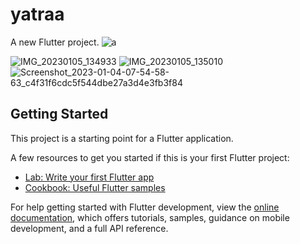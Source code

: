 # yatraa

A new Flutter project.
![a](https://user-images.githubusercontent.com/63339028/210735476-99ff9767-efd4-4f19-bcbf-9b209abb3075.jpg)

![IMG_20230105_134933](https://user-images.githubusercontent.com/63339028/210731895-8bd8debd-2ea2-4292-914e-3c3d7d61ef13.jpg)
![IMG_20230105_135010](https://user-images.githubusercontent.com/63339028/210731900-77254bf1-9055-4ccd-bfc5-5d46ed180e49.jpg)
![Screenshot_2023-01-04-07-54-58-63_c4f31f6cdc5f544dbe27a3d4e3fb3f84](https://user-images.githubusercontent.com/63339028/210731908-c54fd5ce-998a-4000-b958-294ce19f8127.jpg)

## Getting Started

This project is a starting point for a Flutter application.

A few resources to get you started if this is your first Flutter project:

- [Lab: Write your first Flutter app](https://docs.flutter.dev/get-started/codelab)
- [Cookbook: Useful Flutter samples](https://docs.flutter.dev/cookbook)

For help getting started with Flutter development, view the
[online documentation](https://docs.flutter.dev/), which offers tutorials,
samples, guidance on mobile development, and a full API reference.
